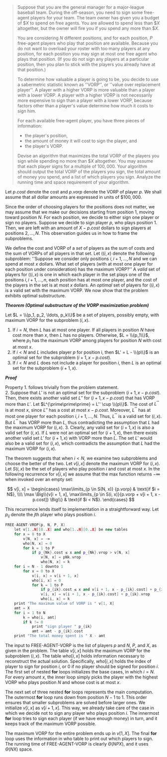 > Suppose that you are the general manager for a major-league baseball team. During the off-season, you need to sign some free-agent players for your team. The team owner has given you a budget of $\$X$ to spend on free agents. You are allowed to spend less than $\$X$ altogether, but the owner will fire you if you spend any more than $\$X$.
>
> You are considering $N$ different positions, and for each position, $P$ free-agent players who play that position are available. Because you do not want to overload your roster with too many players at any position, for each position you may sign at most one free agent who plays that position. (If you do not sign any players at a particular position, then you plan to stick with the players you already have at that position.)
>
> To determine how valuable a player is going to be, you decide to use a sabermetric statistic known as ''$\text{VORP}$'', or ''value over replacement player''. A player with a higher $\text{VORP}$ is more valuable than a player with a lower $\text{VORP}$. A player with a higher $\text{VORP}$ is not necessarily more expensive to sign than a player with a lower $\text{VORP}$, because factors other than a player's value determine how much it costs to sign him.
>
> For each available free-agent player, you have three pieces of information:
>
> - the player's position,
> - the amount of money it will cost to sign the player, and
> - the player's $\text{VORP}$.
>
> Devise an algorithm that maximizes the total $\text{VORP}$ of the players you sign while spending no more than $\$X$ altogether. You may assume that each player signs for a multiple of $100,000$. Your algorithm should output the total $\text{VORP}$ of the players you sign, the total amount of money you spend, and a list of which players you sign. Analyze the running time and space requirement of your algorithm.

Let $p.cost$ denote the cost and $p.vorp$ denote the $\text{VORP}$ of player $p$. We shall assume that all dollar amounts are expressed in units of $\$100,000$.

Since the order of choosing players for the positions does not matter, we may assume that we make our decisions starting from position $1$, moving toward position $N$. For each position, we decide to either sign one player or sign no players. Suppose we decide to sign player $p$, who plays position $1$. Then, we are left with an amount of $X - p.cost$ dollars to sign players at positions $2, \ldots, N$. This observation guides us in how to frame the subproblems.

We define the cost and $\text{VORP}$ of a _set_ of players as the sum of costs and the sum of $\text{VORP}$s of all players in that set. Let ($(i, x)$ denote the following subproblem: ''Suppose we consider only positions $i, i + 1, \ldots, N$ and we can spend at most $x$ dollars. What set of players (with at most one player for each position under consideration) has the maximum $\text{VORP}$?'' A _valid_ set of players for ($(i, x)$ is one in which each player in the set plays one of the positions $i, i + 1, \ldots, n$, each position has at most one player, and the cost of the players in the set is at most $x$ dollars. An _optimal_ set of players for ($(i, x)$ is a valid set with the maximum $\text{VORP}$. We now show that the problem exhibits optimal substructure.

__*Theorem (Optimal substructure of the VORP maximization problem)*__

Let $L = \\{p_1, p_2, \ldots, p_k\\}$ be a set of players, possibly empty, with maximum $\text{VORP}$ for the subproblem $(i, x)$.

1. If $i = N$, then $L$ has at most one player. If all players in position $N$ have cost more than $x$, then $L$ has no players. Otherwise, $L = \\{p_1\\}$, where $p_1$ has the maximum $\text{VORP}$ among players for position $N$ with cost at most $x$.
2. If $i < N$ and $L$ includes player $p$ for position i, then $L' = L - \\{p\\}$ is an optimal set for the subproblem $(i + 1, x - p.cost)$.
3. If $i < N$ and $L$ does not include a player for position $i$, then $L$ is an optimal set for the subproblem $(i + 1, x)$.

__*Proof*__

Property 1. follows trivially from the problem statement.  
2. Suppose that $L'$ is not an optimal set for the subproblem $(i + 1, x - p.cost)$. Then, there exists another valid set $L''$ for $(i + 1, x - p.cost)$ that has $\text{VORP}$ more than $L'$. Let $L^{\prime\prime\prime} = L'' \cup \\{p\\}$. The cost of $L^{\prime\prime\prime}$ is at most $x$, since $L''$ has a cost at most $x - p.cost$. Moreover, $L^{\prime\prime\prime}$ has at most one player for each position $i, i + 1, \ldots, N$. Thus, $L^{\prime\prime\prime}$ is a valid set for $(i, x)$. But $L^{\prime\prime\prime}$ has $\text{VORP}$ more than $L$, thus contradicting the assumption that $L$ had the maximum $\text{VORP}$ for $(i, x)$.
3. Clearly, any valid set for $(i + 1, x)$ is also a valid set for $(i, x)$. If $L$ were not an optimal set for $(i + 1, x)$, then there exists another valid set $L'$ for $(i + 1, x)$ with $\text{VORP}$ more than $L$. The set $L'$ would also be a valid set for $(i, x)$, which contradicts the assumption that $L$ had the maximum $\text{VORP}$ for $(i, x)$.

The theorem suggests that when $i < N$, we examine two subproblems and choose the better of the two. Let $v[i, x]$ denote the maximum $\text{VORP}$ for $(i, x)$. Let $S(i, x)$ be the set of players who play position $i$ and cost at most $x$. In the following recurrence for $v[i, x]$ we assume that the max function returns $-\infty$ when invoked over an empty set:

$$
v[i, x] =
\begin{cases}
\max\limits_{p \in S(N, x)} {p.vorp} & \text{if $i = N$}, \\\\
\max \Big\\{v[i + 1, x], \max\limits_{p \in S(i, x)}{p.vorp + v[i + 1, x - p.cost]} \Big\\} & \text{if $i < N$}.
\end{cases}
$$

This recurrence lends itself to implementation in a straightforward way. Let $p_{ij}$ denote the $j$th player who plays position $i$.

```cpp
FREE-AGENT-VROP(p, N, P, X)
    let v[1..N][0..X] and who[1..N][0..X] be new tables
    for x = 0 to X
        v[N, x] = -∞
        who[N, x] = 0
        for k = 1 to P
            if p_{Nk}.cost ≤ x and p_{Nk}.vrop > v[N, x]
                v[N, x] = pNk.vrop
                who[N, x] = k
    for i = N - 1 downto 1
        for x = 0 to X
            v[i, x] = v[i + 1, x]
            who[i, x] = 0
            for k = 1 to P
                if p_{ik}.cost ≤ x and v[i + 1, x - p_{ik}.cost] + p_{ik}.vrop > v[i, x]
                v[i, x] = v[i + 1, x - p_{ik}.cost] + p_{ik}.vrop
                who[i, x] = k
    print "The maximum value of VORP is " v[1, X]
    amt = X
    for i = 1 to N
        k = who[i, amt]
        if k != 0
            print "sign player " p_{ik}
            amt = amt - p_{ik}.cost
    print "The total money spent is " X - amt
```

The input to $\text{FREE-AGENT-VORP}$ is the list of players $p$ and $N$, $P$, and $X$, as given in the problem. The table $v[i, x]$ holds the maximum $\text{VORP}$ for the subproblem $(i, x)$. The table $who[i, x]$ holds information necessary to reconstruct the actual solution. Specifically, $who[i, x]$ holds the index of player to sign for position $i$, or $0$ if no player should be signed for position $i$. The first set of nested **for** loops initializes the base cases, in which $i = N$. For every amount $x$, the inner loop simply picks the player with the highest $\text{VORP}$ who plays position $N$ and whose cost is at most $x$.

The next set of three nested **for** loops represents the main computation. The outermost **for** loop runs down from position $N - 1$ to $1$. This order ensures that smaller subproblems are solved before larger ones. We initialize $v[i, x]$ as $v[i + 1, x]$. This way, we already take care of the case in which we decide not to sign any player who plays position $i$. The innermost **for** loop tries to sign each player (if we have enough money) in turn, and it keeps track of the maximum $\text{VORP}$ possible.

The maximum $\text{VORP}$ for the entire problem ends up in $v[1, X]$. The final **for** loop uses the information in who table to print out which players to sign. The running time of $\text{FREE-AGENT-VORP}$ is clearly $\Theta(NPX)$, and it uses $\Theta(NX)$ space.
